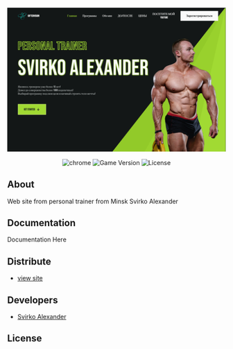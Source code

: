 <p align="center">
      <img src="fon2.png" width="726">
</p>

<p align="center">
   <img src="https://img.shields.io/badge/version-chrome-green" alt="chrome">
   <img src="https://img.shields.io/badge/-HTML%20%2F%20CSS-purple" alt="Game Version">
   <img src="https://img.shields.io/badge/-JS%20%2F%20Swiper%20%2F%20Scroll%20js-yellow" alt="License">
</p>

## About

Web site from personal trainer from Minsk Svirko Alexander

## Documentation

Documentation Here

## Distribute

- [
view site](https://giftedvision.netlify.app/)


## Developers

- [Svirko Alexander](https://github.com/SvirkoAlexander)

## License

